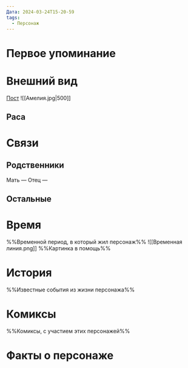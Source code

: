 ```yaml
---
Дата: 2024-03-24T15-20-59
tags:
  - Персонаж
---
```

# Первое упоминание

# Внешний вид
[Пост](https://vk.com/wall-159799193_20404)
![[Амелия.jpg|500]]
## Раса
# Связи
## Родственники
Мать —
Отец — 
## Остальные 
# Время
%%Временной период, в который жил персонаж%%
![[Временная линия.png]]
%%Картинка в помощь%%
# История
%%Известные события из жизни персонажа%%
# Комиксы
%%Комиксы, с участием этих персонажей%%
# Факты о персонаже